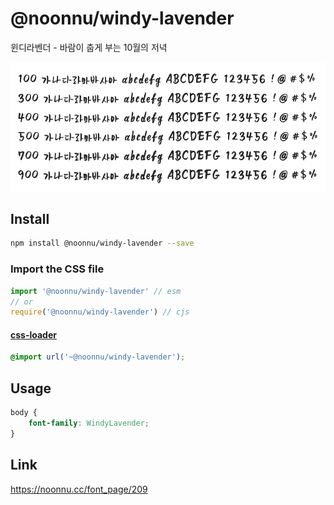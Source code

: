 # @noonnu/windy-lavender

윈디라벤더 - 바람이 춥게 부는 10월의 저녁

![example](./example.png)

## Install

```bash
npm install @noonnu/windy-lavender --save
```

### Import the CSS file

```js
import '@noonnu/windy-lavender' // esm
// or
require('@noonnu/windy-lavender') // cjs
```

#### [css-loader](https://github.com/webpack-contrib/css-loader)

```css
@import url('~@noonnu/windy-lavender');
```

## Usage

```css
body {
    font-family: WindyLavender;
}
```

## Link

https://noonnu.cc/font_page/209
